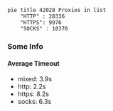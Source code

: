 
```mermaid
pie title 42028 Proxies in list
    "HTTP" : 28336
    "HTTPS": 9976
    "SOCKS" : 10370
```

### Some Info
#### Average Timeout

- mixed: 3.9s
- http: 2.2s
- https: 8.2s
- socks: 6.3s